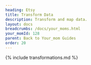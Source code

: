```yaml
---
heading: Etsy
title: Transform Data
description: Transform and map data.
layout: docs
breadcrumbs: /docs/your_moms.html
your_momId: 128
parent: Back to Your_mom Guides
order: 20
---
```


{% include transformations.md %}
